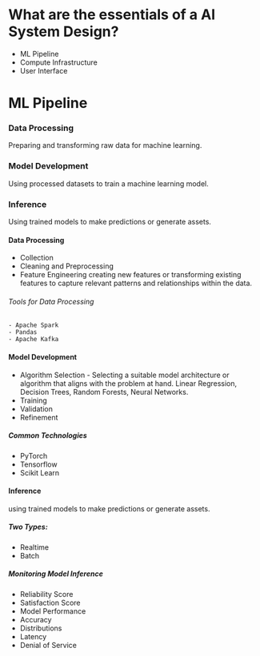 # What are the essentials of a AI System Design? 
  - ML Pipeline 
  - Compute Infrastructure 
  - User Interface 

# ML Pipeline 

### Data Processing 
Preparing and transforming raw data for machine learning. 

### Model Development 
Using processed datasets to train a machine learning model. 

### Inference 
Using trained models to make predictions or generate assets. 


#### Data Processing 
- Collection 
- Cleaning and Preprocessing 
- Feature Engineering 
  creating new features or transforming existing features to capture relevant patterns and relationships within the data. 

###### Tools for Data Processing 
    - Apache Spark 
    - Pandas 
    - Apache Kafka 

#### Model Development 

- Algorithm Selection - Selecting a suitable model architecture or algorithm that aligns with the problem at hand. Linear Regression, Decision Trees, Random Forests, Neural Networks. 
- Training 
- Validation 
- Refinement 

##### Common Technologies

- PyTorch 
- Tensorflow 
- Scikit Learn 


#### Inference 
using trained models to make predictions or generate assets.
##### Two Types: 
 - Realtime 
 - Batch 

##### Monitoring Model Inference 
- Reliability Score 
- Satisfaction Score 
- Model Performance 
- Accuracy 
- Distributions 
- Latency 
- Denial of Service 


